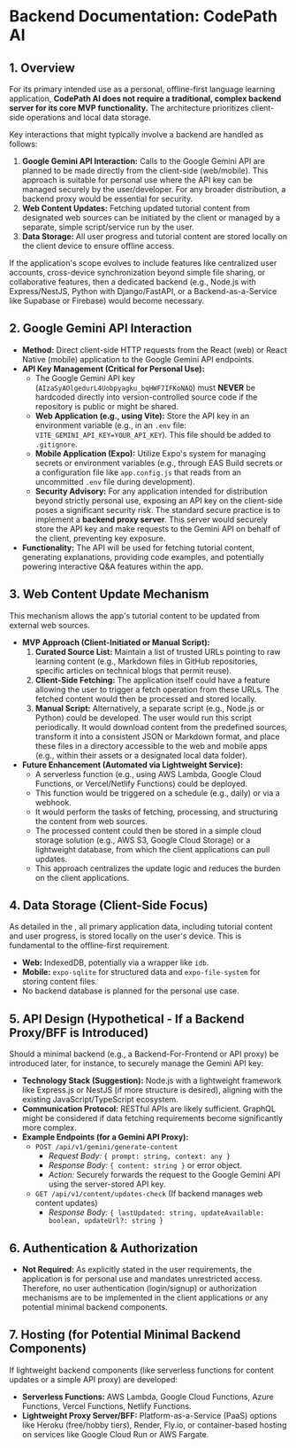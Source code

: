 # Backend Documentation: CodePath AI

## 1. Overview

For its primary intended use as a personal, offline-first language learning application, **CodePath AI does not require a traditional, complex backend server for its core MVP functionality.** The architecture prioritizes client-side operations and local data storage.

Key interactions that might typically involve a backend are handled as follows:

1.  **Google Gemini API Interaction:** Calls to the Google Gemini API are planned to be made directly from the client-side (web/mobile). This approach is suitable for personal use where the API key can be managed securely by the user/developer. For any broader distribution, a backend proxy would be essential for security.
2.  **Web Content Updates:** Fetching updated tutorial content from designated web sources can be initiated by the client or managed by a separate, simple script/service run by the user.
3.  **Data Storage:** All user progress and tutorial content are stored locally on the client device to ensure offline access.

If the application's scope evolves to include features like centralized user accounts, cross-device synchronization beyond simple file sharing, or collaborative features, then a dedicated backend (e.g., Node.js with Express/NestJS, Python with Django/FastAPI, or a Backend-as-a-Service like Supabase or Firebase) would become necessary.

## 2. Google Gemini API Interaction

*   **Method:** Direct client-side HTTP requests from the React (web) or React Native (mobile) application to the Google Gemini API endpoints.
*   **API Key Management (Critical for Personal Use):**
    *   The Google Gemini API key (`AIzaSyAOlgedurL4Uobpyagku_bqHWF7IFKoNAQ`) must **NEVER** be hardcoded directly into version-controlled source code if the repository is public or might be shared.
    *   **Web Application (e.g., using Vite):** Store the API key in an environment variable (e.g., in an `.env` file: `VITE_GEMINI_API_KEY=YOUR_API_KEY`). This file should be added to `.gitignore`.
    *   **Mobile Application (Expo):** Utilize Expo's system for managing secrets or environment variables (e.g., through EAS Build secrets or a configuration file like `app.config.js` that reads from an uncommitted `.env` file during development).
    *   **Security Advisory:** For any application intended for distribution beyond strictly personal use, exposing an API key on the client-side poses a significant security risk. The standard secure practice is to implement a **backend proxy server**. This server would securely store the API key and make requests to the Gemini API on behalf of the client, preventing key exposure.
*   **Functionality:** The API will be used for fetching tutorial content, generating explanations, providing code examples, and potentially powering interactive Q&A features within the app.

## 3. Web Content Update Mechanism

This mechanism allows the app's tutorial content to be updated from external web sources.

*   **MVP Approach (Client-Initiated or Manual Script):**
    1.  **Curated Source List:** Maintain a list of trusted URLs pointing to raw learning content (e.g., Markdown files in GitHub repositories, specific articles on technical blogs that permit reuse).
    2.  **Client-Side Fetching:** The application itself could have a feature allowing the user to trigger a fetch operation from these URLs. The fetched content would then be processed and stored locally.
    3.  **Manual Script:** Alternatively, a separate script (e.g., Node.js or Python) could be developed. The user would run this script periodically. It would download content from the predefined sources, transform it into a consistent JSON or Markdown format, and place these files in a directory accessible to the web and mobile apps (e.g., within their assets or a designated local data folder).
*   **Future Enhancement (Automated via Lightweight Service):**
    *   A serverless function (e.g., using AWS Lambda, Google Cloud Functions, or Vercel/Netlify Functions) could be deployed.
    *   This function would be triggered on a schedule (e.g., daily) or via a webhook.
    *   It would perform the tasks of fetching, processing, and structuring the content from web sources.
    *   The processed content could then be stored in a simple cloud storage solution (e.g., AWS S3, Google Cloud Storage) or a lightweight database, from which the client applications can pull updates.
    *   This approach centralizes the update logic and reduces the burden on the client applications.

## 4. Data Storage (Client-Side Focus)

As detailed in the <mcfile name="frontend-documentation.md" path="c:\Users\hzr90\OneDrive\Desktop\Test\LanguageLearnerApp\docs\frontend-documentation.md"></mcfile>, all primary application data, including tutorial content and user progress, is stored locally on the user's device. This is fundamental to the offline-first requirement.

*   **Web:** IndexedDB, potentially via a wrapper like `idb`.
*   **Mobile:** `expo-sqlite` for structured data and `expo-file-system` for storing content files.
*   No backend database is planned for the personal use case.

## 5. API Design (Hypothetical - If a Backend Proxy/BFF is Introduced)

Should a minimal backend (e.g., a Backend-For-Frontend or API proxy) be introduced later, for instance, to securely manage the Gemini API key:

*   **Technology Stack (Suggestion):** Node.js with a lightweight framework like Express.js or NestJS (if more structure is desired), aligning with the existing JavaScript/TypeScript ecosystem.
*   **Communication Protocol:** RESTful APIs are likely sufficient. GraphQL might be considered if data fetching requirements become significantly more complex.
*   **Example Endpoints (for a Gemini API Proxy):**
    *   `POST /api/v1/gemini/generate-content`
        *   *Request Body:* `{ prompt: string, context: any }`
        *   *Response Body:* `{ content: string }` or error object.
        *   *Action:* Securely forwards the request to the Google Gemini API using the server-stored API key.
    *   `GET /api/v1/content/updates-check` (If backend manages web content updates)
        *   *Response Body:* `{ lastUpdated: string, updateAvailable: boolean, updateUrl?: string }`

## 6. Authentication & Authorization

*   **Not Required:** As explicitly stated in the user requirements, the application is for personal use and mandates unrestricted access. Therefore, no user authentication (login/signup) or authorization mechanisms are to be implemented in the client applications or any potential minimal backend components.

## 7. Hosting (for Potential Minimal Backend Components)

If lightweight backend components (like serverless functions for content updates or a simple API proxy) are developed:

*   **Serverless Functions:** AWS Lambda, Google Cloud Functions, Azure Functions, Vercel Functions, Netlify Functions.
*   **Lightweight Proxy Server/BFF:** Platform-as-a-Service (PaaS) options like Heroku (free/hobby tiers), Render, Fly.io, or container-based hosting on services like Google Cloud Run or AWS Fargate.